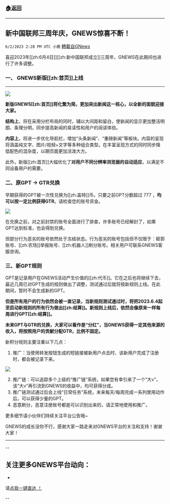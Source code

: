 ###  [:house:返回](README.md)
---


## 新中国联邦三周年庆，GNEWS惊喜不断！
`6/2/2023 2:28 PM UTC 小鹿` [轉載自GNews](https://gnews.org/articles/1350839)

喜迎2023年[[zh:6月4日]][[zh:新中国联邦成立]]三周年，GNEWS在此期间也进行了许多调整。

### 一、 GNEWS新版[[zh:首页]]上线 
---

![](https://i.imgur.com/vpLOprQ.jpg)

**新版GNEWS[[zh:首页]]将化繁为简，更加突出新闻这一核心，以全新的面貌迎接大家。** 

**结构上**，将在采用分栏布局的同时，辅以大间距和留白，使新闻的显示更加整洁明朗、条理分明，同步提高新闻的易读性和用户的阅读体验。

**内容上**，将进一步优化导航栏，增加“头条新闻”、“重磅新闻”等板块。内容的呈现将涵盖纯文字、图片/视频+文字等多种组合类型。在丰富呈现方式的同时同步降低配色的混杂度，以期页面更加活泼大方。

此外，新版[[zh:首页]]大幅优化了**对用户不同分辨率浏览器的自动适应**，以满足不同设备用户的需要。


### 二、原GPT → GTR兑换
早期获得的GPT被一次性兑换为[[zh:盖特]]币。只要之前GPT分数超过 777 ，**均可以按一定比例获得GTR**。请检查您的账号资金。

![](https://i.imgur.com/vRnJsbC.png)


在兑换之前，对之前封禁的账号全面进行了排查，许多账号已经解封了，如果GPT达到标准，也会得到兑换。

但部分行为恶劣的账号依然处于冻结状态。行为恶劣的账号包括但不仅限于：砸郭账号、[[zh:农场]]举报账号、[[zh:机器人]]刷分账号。相关用户可联系GNEWS客服咨询。

### 三、新GPT规则
GPT是记录用户在GNEWS活动产生价值的[[zh:代币]]。它在之后也将继续下去，最近几周已对GPT生成的规则做出了调整，测试通过后就将按新规则上线。在此期间，暂时不会生成新的GPT。

**但是所有用户的行为依然会被一直记录，当新规则测试通过时，将把2023.6.4起至启动新规则的所有行为做出[[zh:结算]]。新规则上线后，依然会像原来一样每周进行GPT[[zh:结算]]。**

**未来GPT与GTR的兑换，大家可以看作是“分红”，当GNEWS获得一定其他来源的收入，将按照用户的贡献分配GTR，比例不固定。**

新积分规则主要注重以下几点：
1. 推广：当使用转发按钮生成的短链接被新用户点击时、该新用户完成了注册时，都会被记录下来。

![](https://i.imgur.com/e3MS226.png)

2. 推广链：可以追踪多个上级的“推广链”系统，如果您有幸引来了一个“大v”，该“大v”再引流到GNEWS的收益中，均可获得分成。
3. 推广链测试通过后会上线“日常任务”系统，未来每天/每周完成一系列使用动作后，可以获得少量的GPT。
4. 恶意刷分，恶意注册账号都是可以识别出来的，请正常地使用和推广。


更多细节请小伙伴们持续关注平台公告哦~

GNEWS的成长没你不行，感谢大家一路走来对GNEWS平台的关注和支持！谢谢大家！


---
--
## 关注更多GNEWS平台动向：
*
请[点我一键直达 ！](https://gnews.org/category/28)


--
